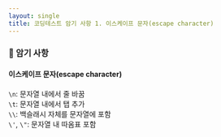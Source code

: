 ```yaml
---
layout: single
title: 코딩테스트 암기 사항 1. 이스케이프 문자(escape character) 
---
```


### 🚀 암기 사항 
#### 이스케이프 문자(escape character)
`\n`: 문자열 내에서 줄 바꿈   
`\t`: 문자열 내에서 탭 추가   
`\\`: 백슬래시 자체를 문자열에 포함   
`\'`, `\"`: 문자열 내 따옴표 포함 

